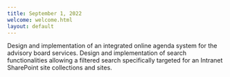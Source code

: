 ```yaml
---
title: September 1, 2022
welcome: welcome.html
layout: default
---
```


Design and implementation of an integrated online agenda system for the advisory board services.
Design and implementation of search functionalities allowing a filtered search specifically targeted 
for an Intranet SharePoint site collections and sites. 